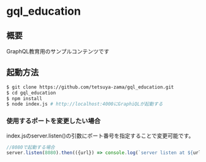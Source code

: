 # gql_education

## 概要
GraphQL教育用のサンプルコンテンツです

## 起動方法

```bash
$ git clone https://github.com/tetsuya-zama/gql_education.git
$ cd gql_education
$ npm install
$ node index.js # http://localhost:4000にGraphiQLが起動する
```

### 使用するポートを変更したい場合

index.jsのserver.listen()の引数にポート番号を指定することで変更可能です。

```js
//8080で起動する場合
server.listen(8080).then(({url}) => console.log(`server listen at ${url}`));
```
